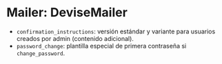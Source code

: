 # Mailer: DeviseMailer

- `confirmation_instructions`: versión estándar y variante para usuarios creados por admin (contenido adicional).
- `password_change`: plantilla especial de primera contraseña si `change_password`.
